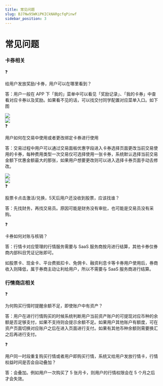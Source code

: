 ```yaml
---
title: 常见问题
slug: BJ7Nw95WKiPKICkNARgcfqPinwf
sidebar_position: 3
---
```



# 常见问题

### 卡券相关

<div class="callout callout-bg-2 callout-border-2">
<div class='callout-emoji'>❓</div>
<p>给用户发放奖励/卡券，用户可以在哪里看到？</p>
</div>

答：用户一般在 APP 下「我的」菜单中可以看见「奖励记录」、「我的卡券」中查看对应卡券以及奖励。如果看不见的话，可以找交付同学配置对应菜单入口。如下图

<div class="flex gap-3 columns-2" column-size="2">
<div class="w-[50%]" width-ratio="50">
<img src="/assets/KfRIbI85AoBrwsx2jWNczsZjnVh.png" src-width="628" src-height="1352" align="center"/>

</div>
<div class="w-[50%]" width-ratio="50">
<img src="/assets/Mb06bIjqSooZ9Nxn39HcDOBCnob.png" src-width="624" src-height="1360" align="center"/>

</div>
</div>

<div class="callout callout-bg-2 callout-border-2">
<div class='callout-emoji'>❓</div>
<p>用户如何在交易中使用或者更改绑定卡券进行使用</p>
</div>

答：交易过程中用户可以通过交易面板优惠字段进入卡券选择页面更改当前交易使用的卡券，每种费用类型一次交易仅可选择使用一张卡券，系统默认选择当前交易金额下优惠金额最大的那张，如果用户想要更改则可以进入选择卡券页面手动去修改。

<div class="flex gap-3 columns-2" column-size="2">
<div class="w-[50%]" width-ratio="50">
<img src="/assets/T70Xb8mSQo2IJMxW8FXcJ7lFndc.png" src-width="674" src-height="1366" align="center"/>
</div>
<div class="w-[50%]" width-ratio="50">
<img src="/assets/YRKcbmWuco9kjAxO2D3crmGJnAh.png" src-width="750" src-height="1624" align="center"/>

</div>
</div>

<div class="callout callout-bg-2 callout-border-2">
<div class='callout-emoji'>❓</div>
<p>股票卡点击激活/兑换，5天后用户还没收到股票，应该找谁？</p>
</div>

答：先找财务，再找交易员。原因可能是财务没有审批，也可能是交易员没有采购。

<div class="callout callout-bg-2 callout-border-2">
<div class='callout-emoji'>❓</div>
<p>卡券如何对账与核销？</p>
</div>

答：行情卡对应管理的行情服务需要与 SaaS 服务商按月进行结算，其他卡券仅券商内部科目凭证记账即可。

如股票卡、现金卡、平台费抵扣卡、免佣卡、融资利息卡等卡券用户使用后，券商收入则降低，属于券商主动让利给用户，所以不需要与 SaaS 服务商进行结算。

### 行情商店相关

<div class="callout callout-bg-2 callout-border-2">
<div class='callout-emoji'>❓</div>
<p>为何购买行情时提醒余额不足，即使账户中有资产？</p>
</div>

答：用户在进行行情购买的时候系统判断用户当前资产账户的可提现对应币种的余额是否足够支付，如果不支持则会提示余额不足。如果用户其他账户有额度，可在资产页面切换对应账户之后在进入页面进行支付。如果有其他币种余额则需要换汇之后再进行支付。

<div class="callout callout-bg-2 callout-border-2">
<div class='callout-emoji'>❓</div>
<p>用户同一时段重复购买行情或者用户即购买行情，系统又给用户发放行情卡，行情权益时间是否会自动叠加？</p>
</div>

答：会叠加。例如用户一次购买了 5 张月卡，则用户的行情权限会在 5 个月之后才会失效。

